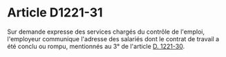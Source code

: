 # Article D1221-31

  
Sur demande expresse des services chargés du contrôle de l'emploi, l'employeur communique l'adresse des salariés dont le contrat de travail a été conclu ou rompu, mentionnés au 3° de l'article [D. 1221-30][1].

 [1]: /affichCodeArticle.do?cidTexte=LEGITEXT000006072050&idArticle=LEGIARTI000018482891&dateTexte=&categorieLien=cid
